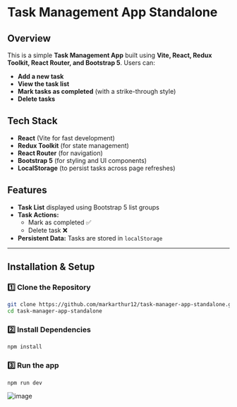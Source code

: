 # Task Management App Standalone

## Overview
This is a simple **Task Management App** built using **Vite, React, Redux Toolkit, React Router, and Bootstrap 5**. Users can:

- **Add a new task**
- **View the task list**
- **Mark tasks as completed** (with a strike-through style)
- **Delete tasks**

## Tech Stack
- **React** (Vite for fast development)
- **Redux Toolkit** (for state management)
- **React Router** (for navigation)
- **Bootstrap 5** (for styling and UI components)
- **LocalStorage** (to persist tasks across page refreshes)

## Features
- **Task List** displayed using Bootstrap 5 list groups
- **Task Actions:**
  - Mark as completed ✅
  - Delete task ❌
- **Persistent Data:** Tasks are stored in `localStorage`

---

## Installation & Setup

### 1️⃣ Clone the Repository
```sh
git clone https://github.com/markarthur12/task-manager-app-standalone.git
cd task-manager-app-standalone
```

### 2️⃣ Install Dependencies
```sh
npm install
```

### 3️⃣ Run the app
```sh
npm run dev
```

![image](https://github.com/user-attachments/assets/0c8fb0ec-c2ab-4199-bb08-a9015e5a2ec3)
